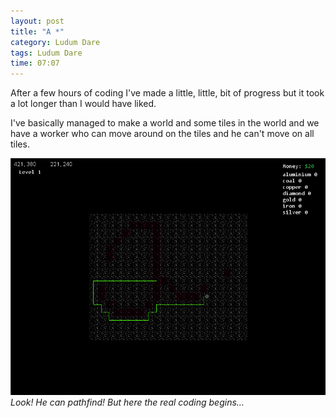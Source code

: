```yaml
---
layout: post
title: "A *"
category: Ludum Dare
tags: Ludum Dare
time: 07:07
---
```


After a few hours of coding I've made a little, little, bit of progress but it took a lot longer than I would have liked.

I've basically managed to make a world and some tiles in the world and we have a worker who can move around on the tiles and he can't move on all tiles.

![A\*](/images/ld29/astar.png)  
*Look! He can pathfind! But here the real coding begins...*

